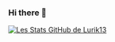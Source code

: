 ### Hi there 👋
[![Les Stats GitHub de Lurik13](https://github-readme-stats.vercel.app/api?username=lribette&show_icons=true&theme=shadow_red)](https://github.com/anuraghazra/github-readme-stats)

<!--
**Lurik13/Lurik13** is a ✨ _special_ ✨ repository because its `README.md` (this file) appears on your GitHub profile.

Here are some ideas to get you started:

- 🔭 I’m currently working on ...
- 🌱 I’m currently learning ...
- 👯 I’m looking to collaborate on ...
- 🤔 I’m looking for help with ...
- 💬 Ask me about ...
- 📫 How to reach me: ...
- 😄 Pronouns: ...
- ⚡ Fun fact: ...
-->

